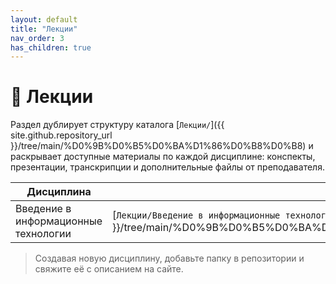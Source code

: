 ```yaml
---
layout: default
title: "Лекции"
nav_order: 3
has_children: true
---
```


# 📘 Лекции

Раздел дублирует структуру каталога [`Лекции/`]({{ site.github.repository_url }}/tree/main/%D0%9B%D0%B5%D0%BA%D1%86%D0%B8%D0%B8) и раскрывает доступные материалы по каждой дисциплине: конспекты, презентации, транскрипции и дополнительные файлы от преподавателя.

| Дисциплина | Папка в репозитории | Страница |
| ---------- | ------------------- | -------- |
| Введение в информационные технологии | [`Лекции/Введение в информационные технологии`]({{ site.github.repository_url }}/tree/main/%D0%9B%D0%B5%D0%BA%D1%86%D0%B8%D0%B8/%D0%92%D0%B2%D0%B5%D0%B4%D0%B5%D0%BD%D0%B8%D0%B5%20%D0%B2%20%D0%B8%D0%BD%D1%84%D0%BE%D1%80%D0%BC%D0%B0%D1%86%D0%B8%D0%BE%D0%BD%D0%BD%D1%8B%D0%B5%20%D1%82%D0%B5%D1%85%D0%BD%D0%BE%D0%BB%D0%BE%D0%B3%D0%B8%D0%B8) | [открыть](vit/) |

> Создавая новую дисциплину, добавьте папку в репозитории и свяжите её с описанием на сайте.
